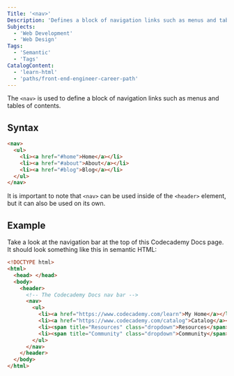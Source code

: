 ```yaml
---
Title: '<nav>'
Description: 'Defines a block of navigation links such as menus and tables of contents.'
Subjects:
  - 'Web Development'
  - 'Web Design'
Tags:
  - 'Semantic'
  - 'Tags'
CatalogContent:
  - 'learn-html'
  - 'paths/front-end-engineer-career-path'
---
```


The `<nav>` is used to define a block of navigation links such as menus and tables of contents.

## Syntax

```html
<nav>
  <ul>
    <li><a href="#home">Home</a></li>
    <li><a href="#about">About</a></li>
    <li><a href="#blog">Blog</a></li>
  </ul>
</nav>
```

It is important to note that `<nav>` can be used inside of the `<header>` element, but it can also be used on its own.

## Example

Take a look at the navigation bar at the top of this Codecademy Docs page. It should look something like this in semantic HTML:

```html
<!DOCTYPE html>
<html>
  <head> </head>
  <body>
    <header>
      <!-- The Codecademy Docs nav bar -->
      <nav>
        <ul>
          <li><a href="https://www.codecademy.com/learn">My Home</a></li>
          <li><a href="https://www.codecademy.com/catalog">Catalog</a></li>
          <li><span title="Resources" class="dropdown">Resources</span></li>
          <li><span title="Community" class="dropdown">Community</span></li>
        </ul>
      </nav>
    </header>
  </body>
</html>
```
